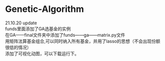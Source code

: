 # Genetic-Algorithm
21.10.20 update    
funds里面添加了GA选基金的实例    
在GA——final文件夹中添加了funds——ga——matrix.py文件    
用矩阵法算基金组合,可以同时纳入所有基金，并用了lasso的思想（不会出现份额很低的情况）   
添加了可视化动图，可以下载运行下。
